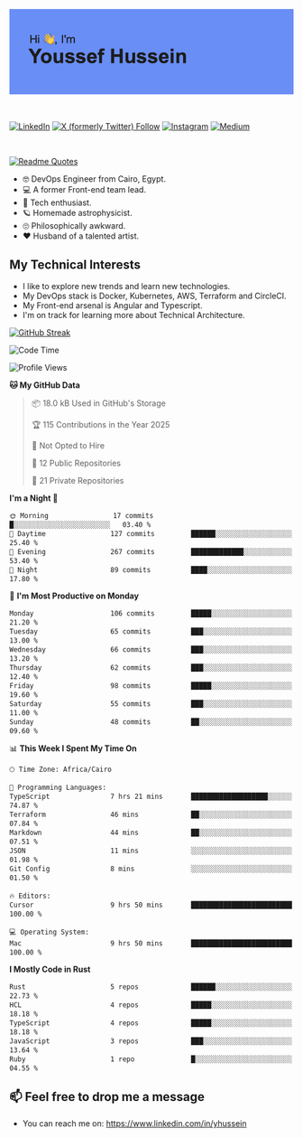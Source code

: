 [![Youssef's GitHub Banner](./assets/youssef-hussein.png)](https://github.com/yorki404)

</br>

[![LinkedIn](https://img.shields.io/badge/linkedin-%230077B5.svg?style=for-the-badge&logo=linkedin&logoColor=white)](https://www.linkedin.com/in/yhussein/)
[![X (formerly Twitter) Follow](https://img.shields.io/twitter/follow/devqikHQ?style=for-the-badge&logo=X&logoColor=White&labelColor=White)](https://twitter.com/devqikHQ)
[![Instagram](https://img.shields.io/badge/devqik-E4405F?style=for-the-badge&logo=Instagram&logoColor=white)](https://instagram.com/devqik)
[![Medium](https://img.shields.io/badge/Medium-12100E?style=for-the-badge&logo=medium&logoColor=white)](https://medium.com/@devqik)

</br>

[![Readme Quotes](https://quotes-github-readme.vercel.app/api?type=horizontal&theme=dark)](https://github.com/piyushsuthar/github-readme-quotes)

- :nerd_face: DevOps Engineer from Cairo, Egypt.
- :computer: A former Front-end team lead.
- :satellite: Tech enthusiast.
- :ringed_planet: Homemade astrophysicist.
- :roll_eyes: Philosophically awkward.
- :heart: Husband of a talented artist.

## My Technical Interests

- I like to explore new trends and learn new technologies.
- My DevOps stack is Docker, Kubernetes, AWS, Terraform and CircleCI.
- My Front-end arsenal is Angular and Typescript.
- I'm on track for learning more about Technical Architecture.

[![GitHub Streak](https://streak-stats.demolab.com/?user=devqik&theme=dark)](https://git.io/streak-stats)

<!--START_SECTION:waka-->
![Code Time](http://img.shields.io/badge/Code%20Time-913%20hrs%2019%20mins-blue)

![Profile Views](http://img.shields.io/badge/Profile%20Views-0-blue)

**🐱 My GitHub Data** 

> 📦 18.0 kB Used in GitHub's Storage 
 > 
> 🏆 115 Contributions in the Year 2025
 > 
> 🚫 Not Opted to Hire
 > 
> 📜 12 Public Repositories 
 > 
> 🔑 21 Private Repositories 
 > 
**I'm a Night 🦉** 

```text
🌞 Morning                17 commits          █░░░░░░░░░░░░░░░░░░░░░░░░   03.40 % 
🌆 Daytime                127 commits         ██████░░░░░░░░░░░░░░░░░░░   25.40 % 
🌃 Evening                267 commits         █████████████░░░░░░░░░░░░   53.40 % 
🌙 Night                  89 commits          ████░░░░░░░░░░░░░░░░░░░░░   17.80 % 
```
📅 **I'm Most Productive on Monday** 

```text
Monday                   106 commits         █████░░░░░░░░░░░░░░░░░░░░   21.20 % 
Tuesday                  65 commits          ███░░░░░░░░░░░░░░░░░░░░░░   13.00 % 
Wednesday                66 commits          ███░░░░░░░░░░░░░░░░░░░░░░   13.20 % 
Thursday                 62 commits          ███░░░░░░░░░░░░░░░░░░░░░░   12.40 % 
Friday                   98 commits          █████░░░░░░░░░░░░░░░░░░░░   19.60 % 
Saturday                 55 commits          ███░░░░░░░░░░░░░░░░░░░░░░   11.00 % 
Sunday                   48 commits          ██░░░░░░░░░░░░░░░░░░░░░░░   09.60 % 
```


📊 **This Week I Spent My Time On** 

```text
🕑︎ Time Zone: Africa/Cairo

💬 Programming Languages: 
TypeScript               7 hrs 21 mins       ███████████████████░░░░░░   74.87 % 
Terraform                46 mins             ██░░░░░░░░░░░░░░░░░░░░░░░   07.84 % 
Markdown                 44 mins             ██░░░░░░░░░░░░░░░░░░░░░░░   07.51 % 
JSON                     11 mins             ░░░░░░░░░░░░░░░░░░░░░░░░░   01.98 % 
Git Config               8 mins              ░░░░░░░░░░░░░░░░░░░░░░░░░   01.50 % 

🔥 Editors: 
Cursor                   9 hrs 50 mins       █████████████████████████   100.00 % 

💻 Operating System: 
Mac                      9 hrs 50 mins       █████████████████████████   100.00 % 
```

**I Mostly Code in Rust** 

```text
Rust                     5 repos             ██████░░░░░░░░░░░░░░░░░░░   22.73 % 
HCL                      4 repos             █████░░░░░░░░░░░░░░░░░░░░   18.18 % 
TypeScript               4 repos             █████░░░░░░░░░░░░░░░░░░░░   18.18 % 
JavaScript               3 repos             ███░░░░░░░░░░░░░░░░░░░░░░   13.64 % 
Ruby                     1 repo              █░░░░░░░░░░░░░░░░░░░░░░░░   04.55 % 
```




<!--END_SECTION:waka-->

## 📫 Feel free to drop me a message
- You can reach me on: https://www.linkedin.com/in/yhussein
